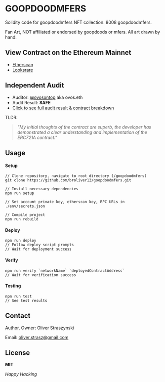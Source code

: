 # GOOPDOODMFERS

Solidity code for goopdoodmfers NFT collection.
8008 goopdoodmfers.

Fan Art, NOT affiliated or endorsed by goopdoods or mfers.
All art drawn by hand.

## View Contract on the Ethereum Mainnet

- [Etherscan](https://etherscan.io/address/0xefb6bcdad3af3b0eb6ea5d7f915736b777cce369)
- [Looksrare](https://looksrare.org/collections/0xEfB6BcDad3aF3B0eb6eA5D7F915736B777cCE369)

## Independent Audit

- Auditor: [@ovosontop](https://twitter.com/ovosontop) aka ovos.eth
- Audit Result: __SAFE__
- [Click to see full audit result & contract breakdown](https://gateway.pinata.cloud/ipfs/QmPtbsbky7GD3aaPRmqC4yxW7i6nmEgBor9wcfwzMKBNUn)

TLDR:

>_"My initial thoughts of the contract are superb, the developer has demonstrated_
>_a clear understanding and implementation of the ERC721A contract."_

## Usage

#### Setup

    // Clone repository, navigate to root directory (/goopdoodmfers)
    git clone https://github.com/broliver12/goopdoodmfers.git
    
    // Install necessary dependencies
    npm run setup
    
    // Set account private key, etherscan key, RPC URLs in ./env/secrets.json
    
    // Compile project
    npm run rebuild

#### Deploy

    npm run deploy
    // Follow deploy script prompts
    // Wait for deployment success

#### Verify

    npm run verify `networkName` `deployedContractAddress`
    // Wait for verification success

#### Testing

    npm run test
    // See test results

## Contact

Author, Owner: Oliver Straszynski

Email: oliver.strasz@gmail.com

## License

__MIT__

_Happy Hacking_

